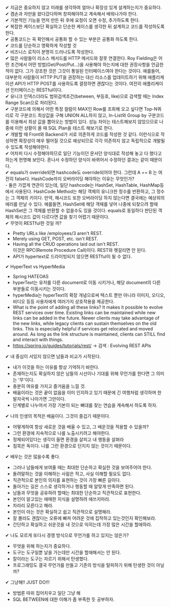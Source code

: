 ✔ 지금은 중요하지 않고 미래를 생각하여 얼마나 확장성 있게 설계하는지가 중요하다.   
✔ 겸손과 자만을 왔다갔다하며 창피해야하고 계속해서 배워나가야 한다.   
✔ 기본적인 기능을 먼저 만든 뒤 후에 요청이 오면 수정, 추가하도록 한다.   
✔ 복잡한 케이스보단 확실하고 단순한 케이스를 생각한 뒤 설계하고 코드를 작성하도록 한다.   
✔ 공통코드는 꼭 확인해서 공통화 할 수 있는 부분은 공통화 하도록 한다.   
✔ 코드를 단순하고 명확하게 작성할 것   
✔ 비즈니스 로직이 분명히 드러나도록 작성한다.   
✔ 많은 사람들이 리소스 메서드를 HTTP 메서드와 잘못 연결한다. 
Roy Fielding은 어떤 조건에서 어떤 방법(Get/Post/Put...)을 사용해야 하는지에 대한 권장사항을 언급한 적이 없다.
그가 강조한 것은 그것이 통일된 인터페이스여야 한다는 것이다.
예를들어, 대부분의 사람들이 HTTP PUT을 권장하는 대신 리소스를 업데이트하기 위해 애플리케이션 API가 HTTP POST를
사용하도록 결정하면 괜찮다는 것이다. 여전히 애플리케이션 인터페이스는 RESTful이다.   
✔ 유니크 인덱스더라도 범위검색조건(between, 부등호, like)으로 검색할 때는 Index Range Scan으로 처리된다.   
✔ 구분코드에 의해서 어떤 특정 컬럼이 MAX인 Row를 조회해 오고 싶다면 Top-N쿼리로 각 구분코드 최상값을 구해 
UNION ALL하지 않고, In-List와 Group by 구분코드를 이용해서 최상 값을 뽑아오는 방법이 있다.
성능 차이는 테스트해보지 않았으므로 나중에 이런 상황이 올 때 SQL Plan을 테스트 해보기로 한다.   
✔ 개발할 때 Front와 Backend가 서로 의존하게 코드를 작성한 것 같다. 이런식으로 작성하면 확장성이 매우 떨어질 것으로
예상되므로 각각 의존하지 않고 독립적으로 개발될 수 있도록 작성해야한다.   
✔ 어차피 다시 수정해야하므로 일단 기능이던 문서던 양식대로 작성해 놓고 다 했다고 하는게 현명해 보인다.
혼나서 수정하던 양식이 바뀌어서 수정하던 결과는 같이 때문이다.   
✔ equals가 override되면 hashcode도 override되어야 한다. 그런데 A == B 는 여전히 false다. HashCode까지
오버라이딩 해야하는 이유는 무엇인가?   
    - 둘은 가깝게 연관이 있는데, 일단 hashcode는 HashSet, HashTable, HashMap등에서 사용된다.
      HashCode Method는 해당 객체의 유니크한 정수를 반환하고, 그 정수는 그 객체의 키이다.
      만약, 해시코드 또한 오버라이딩 하지 않는다면 결국에는 예상외의 에러를 만날 수 있다.
      예를들면, HashSet에 해당 객체를 넣어 나중에 되찾으려 할때 HashSet은 그 객체를 반환할 수 없을수도
      있을 것이다. equals로 동일하다 판단된 객체의 해시코드 값이 다르다면 값을 찾기 어렵기 때문이다.   
✔ 무엇이 RESTful한 것일 까?   
- Pretty URLs like /employees/3 aren't REST.
- Merely using GET, POST, etc. isn't REST.
- Having all the CRUD operations laid out isn't REST.   
이것은 RPC(Remote Procedure Call)이다. REST와 헷갈리면 안 된다.
- API가 hypertext로 드라이빙되지 않으면 RESTful이 될 수 없다.

✔ HyperText vs HyperMedia
- Spring HATEOAS
- hyperText는 유저를 다른 document로 이동 시키거나, 해당 document의 다른 부분들로 이동시키는 것이다.
- hyperMedia는 hyperText의 확장 개념으로써 텍스트 뿐만 아니라 이미지, 오디오, 비디오 등등 사용자에게 여러가지 상호작용을 제공한다.
- What is the point of adding all these links? It makes it possible to evolve REST services over time. Existing links can be maintained while new links can be added in the future. Newer clients may take advantage of the new links, while legacy clients can sustain themselves on the old links. This is especially helpful if services get relocated and moved around. As long as the link structure is maintained, clients can STILL find and interact with things.
- https://spring.io/guides/tutorials/rest/  -> 검색 : Evolving REST APIs

✔ 내 중심이 서있지 않으면 남들과 비교가 시작된다.
- 내가 이것을 하는 이유를 항상 기억하기 바란다.
- 존재하는지도 확실하지 않은 남들의 시선이나 기대를 위해 무언가를 한다면 그 의미는 '무'이다.
- 충분히 여유를 가지고 즐거움을 느낄 것.
- 배움이라는 것은 끝이 없음을 이미 인지하고 있기 때문에 긴 여행처럼 생각하며 한 발자국씩 나아가면 그만이다.
- 단계별로 나누어서 가장 기본이 되는 뼈대를 찾는 연습을 계속해서 하도록 하자.

✔ 나의 인생의 목적은 배움이다. 그것이 즐겁기 때문이다.
- 어떻게하여 항상 새로운 것을 배울 수 있고,  그 배운것을 적용할 수 있을까?
- 그런 환경에 지속적으로 나를 노출시키려고 해야한다.
- 정체되어있다는 생각이 들면 환경을 살피고 내 행동을 살펴라
- 침묵은 독이다. 나를 그런 환경으로 던지지 않는 것이기 때문이다.

✔ 배우는 것은 많을수록 좋다. 
- 그러나 남들에게 보여줄 때는 최대한 단순하고 확실한 것을 보여주어야 한다.
- 돌려말하는 것을 이해하는 사람은 적고, 사실 이해할 필요도 없다.
- 직관적으로 본인의 의지를 표현하는 것이 가장 빠른 길이다.
- 돌아가는 길은 스스로 생각하거나 행동할 때 알맞게 만족하면 된다.
- 남들과 무엇을 공유하려 할때는 최대한 단순하고 직관적으로 표현한다.
- 본인이 알고있는 애매한 지식을 설명하려 애쓰지마라.
- 차라리 모른다고 해라.
- 본인이 아는 것은 확실하고 쉽고 직관적으로 설명해라.
- 잘 몰라도 괜찮다는 오류에 빠져 어려운 것에 집착하고 있는것인지 확인해보라.
- 간단하고 확실하고 쉬운것을 내 것으로 익히는데 가장 많은 시간을 할애하라.

✔ 나도 모르게 또다시 경쟁 방식으로 무언가를 하고 있지는 않은가?
- 무엇을 위해 하는지가 중요하다.
- 도구는 도구일뿐 날을 가는데만 시간을 할애해서는 안 된다.
- 칼이라는 도구는 자르기 위해서 탄생했다.
- 프로그래밍도 결국 무언가를 만들고 기존의 방식을 탈피하기 위해 탄생한 것이 아닐까?

✔ 그냥해!! JUST DO!!!
- 방법론 따위 집어치우고 일단 그냥 해
- SQL BETWEEN에 대한 이해가 좀 부족한 듯 공부하자.